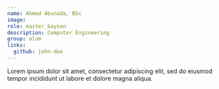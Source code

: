```yaml
---
name: Ahmed Abunada, BSc
image: 
role: master_baysan
description: Computer Engineering 
group: alum
links:
  github: john-doe
---
```


Lorem ipsum dolor sit amet, consectetur adipiscing elit, sed do eiusmod tempor incididunt ut labore et dolore magna aliqua.
